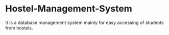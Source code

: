 # Hostel-Management-System
It is a database management system mainly for easy accessing of students from hostels.
